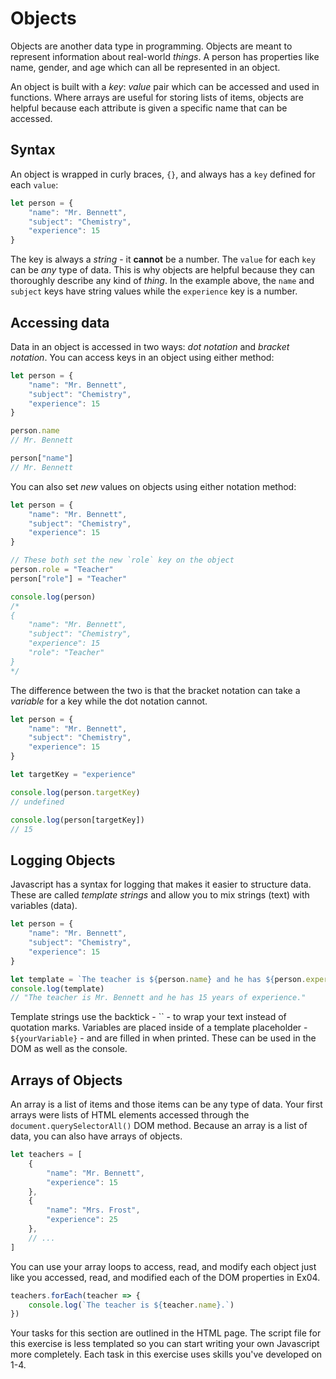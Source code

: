 # Objects

Objects are another data type in programming. Objects are meant to represent information about real-world _things_. A person has properties like name, gender, and age which can all be represented in an object.

An object is built with a _key_: _value_ pair which can be accessed and used in functions. Where arrays are useful for storing lists of items, objects are helpful because each attribute is given a specific name that can be accessed.

## Syntax

An object is wrapped in curly braces, `{}`, and always has a `key` defined for each `value`:

```js
let person = {
    "name": "Mr. Bennett",
    "subject": "Chemistry",
    "experience": 15
}
```

The key is always a _string_ - it **cannot** be a number. The `value` for each `key` can be _any_ type of data. This is why objects are helpful because they can thoroughly describe any kind of _thing_. In the example above, the `name` and `subject` keys have string values while the `experience` key is a number.

## Accessing data

Data in an object is accessed in two ways: _dot notation_ and _bracket notation_. You can access keys in an object using either method:

```js
let person = {
    "name": "Mr. Bennett",
    "subject": "Chemistry",
    "experience": 15
}

person.name
// Mr. Bennett

person["name"]
// Mr. Bennett
```

You can also set _new_ values on objects using either notation method:

```js
let person = {
    "name": "Mr. Bennett",
    "subject": "Chemistry",
    "experience": 15
}

// These both set the new `role` key on the object
person.role = "Teacher"
person["role"] = "Teacher"

console.log(person)
/*
{
    "name": "Mr. Bennett",
    "subject": "Chemistry",
    "experience": 15
    "role": "Teacher"
}
*/
```

The difference between the two is that the bracket notation can take a _variable_ for a key while the dot notation cannot.

```js
let person = {
    "name": "Mr. Bennett",
    "subject": "Chemistry",
    "experience": 15
}

let targetKey = "experience"

console.log(person.targetKey)
// undefined

console.log(person[targetKey])
// 15
```

## Logging Objects

Javascript has a syntax for logging that makes it easier to structure data. These are called _template strings_ and allow you to mix strings (text) with variables (data).

```js
let person = {
    "name": "Mr. Bennett",
    "subject": "Chemistry",
    "experience": 15
}

let template = `The teacher is ${person.name} and he has ${person.experience} years of experience.`
console.log(template)
// "The teacher is Mr. Bennett and he has 15 years of experience."
```

Template strings use the backtick - `` - to wrap your text instead of quotation marks. Variables are placed inside of a template placeholder - <code>${yourVariable}</code> - and are filled in when printed. These can be used in the DOM as well as the console.

## Arrays of Objects

An array is a list of items and those items can be any type of data. Your first arrays were lists of HTML elements accessed through the `document.querySelectorAll()` DOM method. Because an array is a list of data, you can also have arrays of objects.

```js
let teachers = [
    {
        "name": "Mr. Bennett",
        "experience": 15
    },
    {
        "name": "Mrs. Frost",
        "experience": 25
    },
    // ...
]
```

You can use your array loops to access, read, and modify each object just like you accessed, read, and modified each of the DOM properties in Ex04.

```js
teachers.forEach(teacher => {
    console.log(`The teacher is ${teacher.name}.`)
})
```

Your tasks for this section are outlined in the HTML page. The script file for this exercise is less templated so you can start writing your own Javascript more completely. Each task in this exercise uses skills you've developed on 1-4.